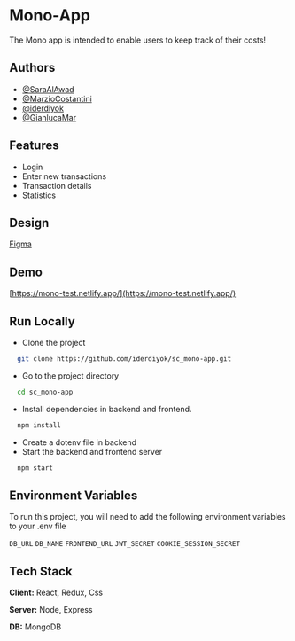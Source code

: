 
# Mono-App

The Mono app is intended to enable users to keep track of their costs!

## Authors

- [@SaraAlAwad](https://www.github.com/SaraAlAwad)
- [@MarzioCostantini](https://www.github.com/MarzioCostantini)
- [@iderdiyok](https://www.github.com/iderdiyok)
- [@GianlucaMar](https://www.github.com/GianlucaMar)


## Features

- Login
- Enter new transactions
- Transaction details
- Statistics


## Design

[Figma](https://www.figma.com/file/Ob9bq26eiLE7f3OHhlcaQZ/mono-Money-Tracker-Copy-Copy)


## Demo

[https://mono-test.netlify.app/](https://mono-test.netlify.app/)


## Run Locally


- Clone the project
```bash
  git clone https://github.com/iderdiyok/sc_mono-app.git
```
- Go to the project directory
```bash
  cd sc_mono-app
```
- Install dependencies in backend and frontend.
```bash
  npm install
```
- Create a dotenv file in backend
- Start the backend and frontend server
```bash
  npm start
```


## Environment Variables

To run this project, you will need to add the following environment variables to your .env file

`DB_URL`
`DB_NAME`
`FRONTEND_URL`
`JWT_SECRET`
`COOKIE_SESSION_SECRET`


## Tech Stack

**Client:** React, Redux, Css

**Server:** Node, Express

**DB:** MongoDB

